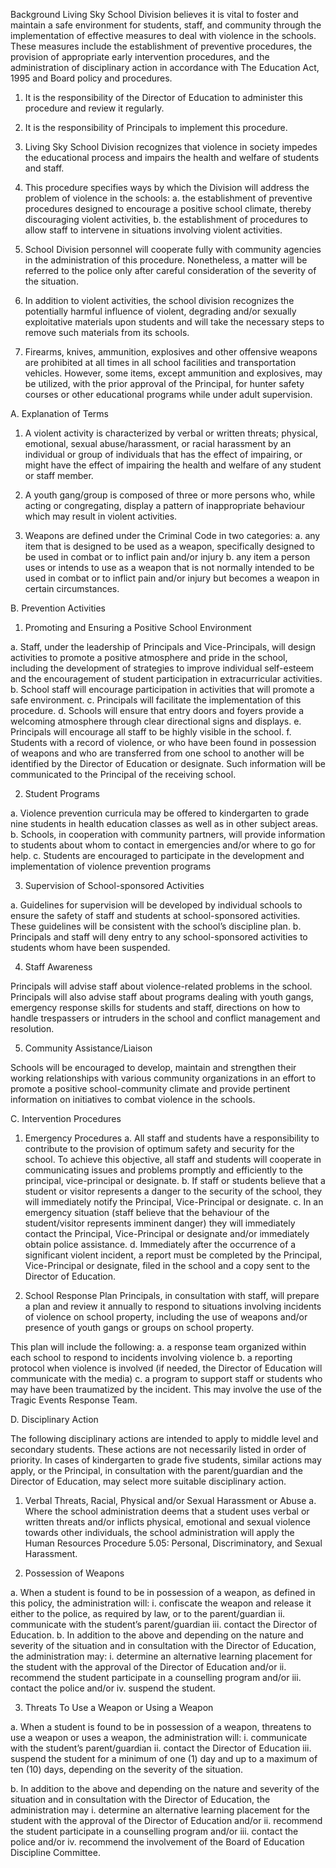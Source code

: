 Background
Living Sky School Division believes it is vital to foster and maintain a safe environment for students, staff, and community through the implementation of effective measures to deal with violence in the schools.  These measures include the establishment of preventive procedures, the provision of appropriate early intervention procedures, and the administration of disciplinary action in accordance with The Education Act, 1995 and Board policy and procedures.


1.	It is the responsibility of the Director of Education to administer this procedure and review it regularly.

2.	It is the responsibility of Principals to implement this procedure.

3.	Living Sky School Division recognizes that violence in society impedes the educational process and impairs the health and welfare of students and staff.

4.	This procedure specifies ways by which the Division will address the problem of violence in the schools:
a.	the establishment of preventive procedures designed to encourage a positive school climate, thereby discouraging violent activities,
b.	the establishment of procedures to allow staff to intervene in situations involving violent activities.

5.	School Division personnel will cooperate fully with community agencies in the administration of this procedure.  Nonetheless, a matter will be referred to the police only after careful consideration of the severity of the situation.           

6.	In addition to violent activities, the school division recognizes the potentially harmful influence of violent, degrading and/or sexually exploitative materials upon students and will take the necessary steps to remove such materials from its schools.

7.	Firearms, knives, ammunition, explosives and other offensive weapons are prohibited at all times in all school facilities and transportation vehicles.  However, some items, except ammunition and explosives, may be utilized, with the prior approval of the Principal, for hunter safety courses or other educational programs while under adult supervision.


A.	Explanation of Terms

1.	A violent activity is characterized by verbal or written threats; physical, emotional, sexual abuse/harassment, or racial harassment by an individual or group of individuals that has the effect of impairing, or might have the effect of impairing the health and welfare of any student or staff member.

2.	A youth gang/group is composed of three or more persons who, while acting or congregating, display a pattern of inappropriate behaviour which may result in violent activities.

3.	Weapons are defined under the Criminal Code in two categories:
a.	any item that is designed to be used as a weapon, specifically designed to be used in combat or to inflict pain and/or injury
b.	any item a person uses or intends to use as a weapon that is not normally intended to be used in combat or to inflict pain and/or injury but becomes a weapon in certain circumstances.


B.	Prevention Activities

1.	Promoting and Ensuring a Positive School Environment

a.	Staff, under the leadership of Principals and Vice-Principals, will design activities to promote a positive atmosphere and pride in the school, including the development of strategies to improve individual self-esteem and the encouragement of student participation in extracurricular activities.
b.	School staff will encourage participation in activities that will promote a safe environment.
c.	Principals will facilitate the implementation of this procedure.
d.	Schools will ensure that entry doors and foyers provide a welcoming atmosphere through clear directional signs and displays.
e.	Principals will encourage all staff to be highly visible in the school.
f.	Students with a record of violence, or who have been found in possession of weapons and who are transferred from one school to another will be identified by the Director of Education or designate.  Such information will be communicated to the Principal of the receiving school.

2.	Student Programs

a.	Violence prevention curricula may be offered to kindergarten to grade nine students in health education classes as well as in other subject areas.
b.	Schools, in cooperation with community partners, will provide information to students about whom to contact in emergencies and/or where to go for help.
c.	Students are encouraged to participate in the development and implementation of violence prevention programs


3.	Supervision of School-sponsored Activities

a.	Guidelines for supervision will be developed by individual schools to ensure the safety of staff and students at school-sponsored activities.  These guidelines will be consistent with the school’s discipline plan.
b.	Principals and staff will deny entry to any school-sponsored activities to students whom have been suspended.

4.	Staff Awareness

Principals will advise staff about violence-related problems in the school.  Principals will also advise staff about programs dealing with youth gangs, emergency response skills for students and staff, directions on how to handle trespassers or intruders in the school and conflict management and resolution.

5.	Community Assistance/Liaison

Schools will be encouraged to develop, maintain and strengthen their working relationships with various community organizations in an effort to promote a positive school-community climate and provide pertinent information on initiatives to combat violence in the schools.


C.	Intervention Procedures

1.	Emergency Procedures
a.	All staff and students have a responsibility to contribute to the provision of optimum safety and security for the school.  To achieve this objective, all staff and students will cooperate in communicating issues and problems promptly and efficiently to the principal, vice-principal or designate.
b.	If staff or students believe that a student or visitor represents a danger to the security of the school, they will immediately notify the Principal, Vice-Principal or designate.
c.	In an emergency situation (staff believe that the behaviour of the student/visitor represents imminent danger) they will immediately contact the Principal, Vice-Principal or designate and/or immediately obtain police assistance.
d.	Immediately after the occurrence of a significant violent incident, a report must be completed by the Principal, Vice-Principal or designate, filed in the school and a copy sent to the Director of Education.

2.	School Response Plan
Principals, in consultation with staff, will prepare a plan and review it annually to respond to situations involving incidents of violence on school property, including the use of weapons and/or presence of youth gangs or groups on school property.

This plan will include the following:
a.	a response team organized within each school to respond to incidents involving violence
b.	a reporting protocol when violence is involved (if needed, the Director of Education will communicate with the media)
c.	a program to support staff or students who may have been traumatized by the incident.  This may involve the use of the Tragic Events Response Team.


D.	Disciplinary Action

The following disciplinary actions are intended to apply to middle level and secondary students.  These actions are not necessarily listed in order of priority.  In cases of kindergarten to grade five students, similar actions may apply, or the Principal, in consultation with the parent/guardian and the Director of Education, may select more suitable disciplinary action.

1.	Verbal Threats, Racial, Physical and/or Sexual Harassment or Abuse
a.	Where the school administration deems that a student uses verbal or written threats and/or inflicts physical, emotional and sexual violence towards other individuals, the school administration will apply the Human Resources Procedure 5.05: Personal, Discriminatory, and Sexual Harassment.


2.	Possession of Weapons

a.	When a student is found to be in possession of a weapon, as defined in this policy, the administration will:
i.	confiscate the weapon and release it either to the police, as required by law, or to the parent/guardian
ii.	communicate with the student’s parent/guardian
iii.	contact the Director of Education.
b.	In addition to the above and depending on the nature and severity of the situation and in consultation with the Director of Education, the administration may:
i.	determine an alternative learning placement for the student with the approval of the Director of Education and/or
ii.	recommend the student participate in a counselling program and/or
iii.	contact the police and/or
iv.	suspend the student.

3.	Threats To Use a Weapon or Using a Weapon

a.	When a student is found to be in possession of a weapon, threatens to use a weapon or uses a weapon, the administration will:
i.	communicate with the student’s parent/guardian
ii.	contact the Director of Education
iii.	suspend the student for a minimum of one (1) day and up to a maximum of ten (10) days, depending on the severity of the situation.

b.	In addition to the above and depending on the nature and severity of the situation and in consultation with the Director of Education, the administration may
i.	determine an alternative learning placement for the student with the approval of the Director of Education and/or
ii.	recommend the student participate in a counselling program and/or 
iii.	contact the police and/or
iv.	recommend the involvement of the Board of Education Discipline Committee.

